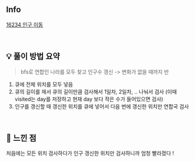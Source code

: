 ## Info

[16234 인구 이동](https://www.acmicpc.net/problem/16234)

<br>

## 💡 풀이 방법 요약

> bfs로 연합인 나라를 모두 찾고 인구수 갱신 -> 변화가 없을 때까지 반

1. 큐에 전체 위치를 모두 넣음
2. 큐의 길이를 재서 큐의 길이만큼 검사해서 1일차, 2일차, .. 나눠서 검사 (이때 visited는 day를 저장하고 현재 day 보다 작은 수가 들어있으면 검사)
3. 인구를 갱신할 때 갱신한 위치를 큐에 넣어서 다음 번에 갱신한 위치만 연합국 검사


<br>

## 🙂 느낀 점
처음에는 모든 위치 검사하다가
인구 갱신한 위치만 검사하니까 엄청 빨라졌다 !